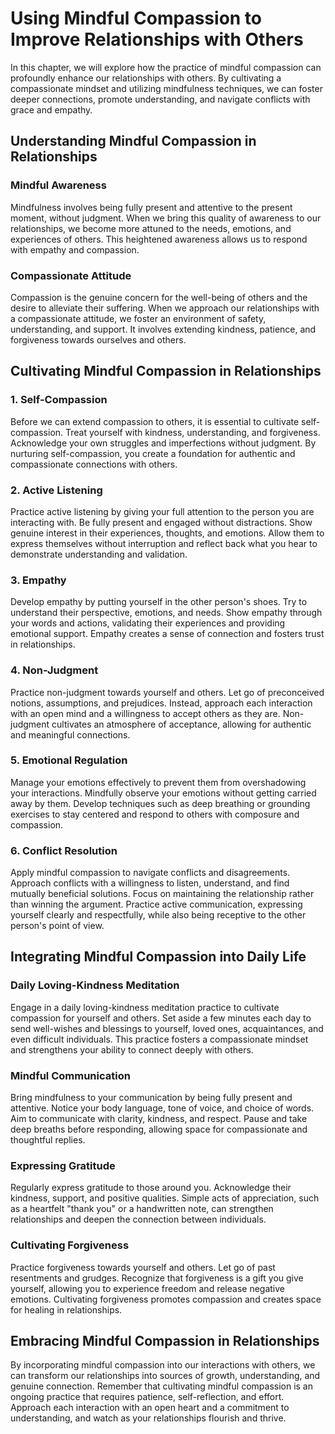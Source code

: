 Using Mindful Compassion to Improve Relationships with Others
========================================================================

In this chapter, we will explore how the practice of mindful compassion can profoundly enhance our relationships with others. By cultivating a compassionate mindset and utilizing mindfulness techniques, we can foster deeper connections, promote understanding, and navigate conflicts with grace and empathy.

Understanding Mindful Compassion in Relationships
-------------------------------------------------

### Mindful Awareness

Mindfulness involves being fully present and attentive to the present moment, without judgment. When we bring this quality of awareness to our relationships, we become more attuned to the needs, emotions, and experiences of others. This heightened awareness allows us to respond with empathy and compassion.

### Compassionate Attitude

Compassion is the genuine concern for the well-being of others and the desire to alleviate their suffering. When we approach our relationships with a compassionate attitude, we foster an environment of safety, understanding, and support. It involves extending kindness, patience, and forgiveness towards ourselves and others.

Cultivating Mindful Compassion in Relationships
-----------------------------------------------

### 1. Self-Compassion

Before we can extend compassion to others, it is essential to cultivate self-compassion. Treat yourself with kindness, understanding, and forgiveness. Acknowledge your own struggles and imperfections without judgment. By nurturing self-compassion, you create a foundation for authentic and compassionate connections with others.

### 2. Active Listening

Practice active listening by giving your full attention to the person you are interacting with. Be fully present and engaged without distractions. Show genuine interest in their experiences, thoughts, and emotions. Allow them to express themselves without interruption and reflect back what you hear to demonstrate understanding and validation.

### 3. Empathy

Develop empathy by putting yourself in the other person's shoes. Try to understand their perspective, emotions, and needs. Show empathy through your words and actions, validating their experiences and providing emotional support. Empathy creates a sense of connection and fosters trust in relationships.

### 4. Non-Judgment

Practice non-judgment towards yourself and others. Let go of preconceived notions, assumptions, and prejudices. Instead, approach each interaction with an open mind and a willingness to accept others as they are. Non-judgment cultivates an atmosphere of acceptance, allowing for authentic and meaningful connections.

### 5. Emotional Regulation

Manage your emotions effectively to prevent them from overshadowing your interactions. Mindfully observe your emotions without getting carried away by them. Develop techniques such as deep breathing or grounding exercises to stay centered and respond to others with composure and compassion.

### 6. Conflict Resolution

Apply mindful compassion to navigate conflicts and disagreements. Approach conflicts with a willingness to listen, understand, and find mutually beneficial solutions. Focus on maintaining the relationship rather than winning the argument. Practice active communication, expressing yourself clearly and respectfully, while also being receptive to the other person's point of view.

Integrating Mindful Compassion into Daily Life
----------------------------------------------

### Daily Loving-Kindness Meditation

Engage in a daily loving-kindness meditation practice to cultivate compassion for yourself and others. Set aside a few minutes each day to send well-wishes and blessings to yourself, loved ones, acquaintances, and even difficult individuals. This practice fosters a compassionate mindset and strengthens your ability to connect deeply with others.

### Mindful Communication

Bring mindfulness to your communication by being fully present and attentive. Notice your body language, tone of voice, and choice of words. Aim to communicate with clarity, kindness, and respect. Pause and take deep breaths before responding, allowing space for compassionate and thoughtful replies.

### Expressing Gratitude

Regularly express gratitude to those around you. Acknowledge their kindness, support, and positive qualities. Simple acts of appreciation, such as a heartfelt "thank you" or a handwritten note, can strengthen relationships and deepen the connection between individuals.

### Cultivating Forgiveness

Practice forgiveness towards yourself and others. Let go of past resentments and grudges. Recognize that forgiveness is a gift you give yourself, allowing you to experience freedom and release negative emotions. Cultivating forgiveness promotes compassion and creates space for healing in relationships.

Embracing Mindful Compassion in Relationships
---------------------------------------------

By incorporating mindful compassion into our interactions with others, we can transform our relationships into sources of growth, understanding, and genuine connection. Remember that cultivating mindful compassion is an ongoing practice that requires patience, self-reflection, and effort. Approach each interaction with an open heart and a commitment to understanding, and watch as your relationships flourish and thrive.
